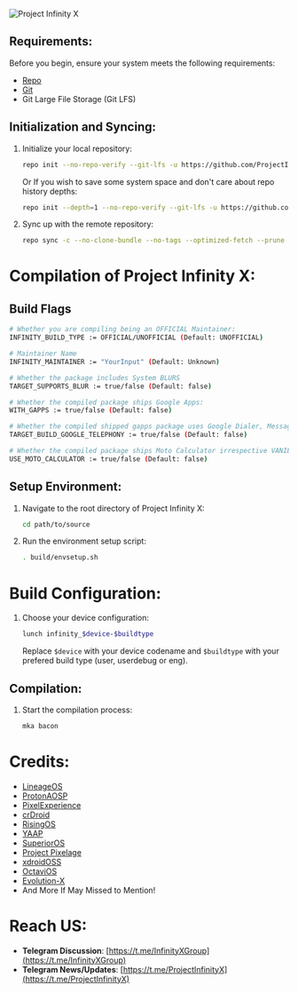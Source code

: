 ![Project Infinity X](https://raw.githubusercontent.com/ProjectInfinity-X/.github/main/profile/Infinity.png)

## Requirements:
Before you begin, ensure your system meets the following requirements:
- [Repo](https://source.android.com/source/using-repo.html)
- [Git](https://source.android.com/source/version-control.html)
- Git Large File Storage (Git LFS)

## Initialization and Syncing:
1. Initialize your local repository:
    ```bash
    repo init --no-repo-verify --git-lfs -u https://github.com/ProjectInfinity-X/manifest -b 15 -g default,-mips,-darwin,-notdefault
    ```
   Or If you wish to save some system space and don't care about repo history depths:
    ```bash
    repo init --depth=1 --no-repo-verify --git-lfs -u https://github.com/ProjectInfinity-X/manifest -b 15 -g default,-mips,-darwin,-notdefault
    ```
2. Sync up with the remote repository:
    ```bash
    repo sync -c --no-clone-bundle --no-tags --optimized-fetch --prune --force-sync -j$(nproc --all)
    ```

# Compilation of Project Infinity X:

Build Flags
---------------
```bash
# Whether you are compiling being an OFFICIAL Maintainer:
INFINITY_BUILD_TYPE := OFFICIAL/UNOFFICIAL (Default: UNOFFICIAL)

# Maintainer Name
INFINITY_MAINTAINER := "YourInput" (Default: Unknown)

# Whether the package includes System BLURS
TARGET_SUPPORTS_BLUR := true/false (Default: false)

# Whether the compiled package ships Google Apps:
WITH_GAPPS := true/false (Default: false)

# Whether the compiled shipped gapps package uses Google Dialer, Messaging, Contacts:
TARGET_BUILD_GOOGLE_TELEPHONY := true/false (Default: false)

# Whether the compiled package ships Moto Calculator irrespective VANILLA or GAPPS:
USE_MOTO_CALCULATOR := true/false (Default: false)
```
## Setup Environment:
1. Navigate to the root directory of Project Infinity X:
    ```bash
    cd path/to/source
    ```
2. Run the environment setup script:
    ```bash
    . build/envsetup.sh
    ```
# Build Configuration:
1. Choose your device configuration:
    ```bash
    lunch infinity_$device-$buildtype
    ```
    Replace `$device` with your device codename and `$buildtype` with your prefered build type (user, userdebug or eng).

## Compilation:
1. Start the compilation process:
    ```bash
    mka bacon
    ```

# Credits:
- [LineageOS](https://github.com/LineageOS)
- [ProtonAOSP](https://github.com/ProtonAOSP)
- [PixelExperience](https://github.com/PixelExperience)
- [crDroid](https://github.com/crdroidandroid)
- [RisingOS](https://github.com/RisingTechOSS)
- [YAAP](https://github.com/yaap)
- [SuperiorOS](https://github.com/SuperiorOS)
- [Project Pixelage](https://github.com/ProjectPixelage)
- [xdroidOSS](https://github.com/xdroid-oss)
- [OctaviOS](https://github.com/Octavi-OS)
- [Evolution-X](https://github.com/Evolution-X)
- And More If May Missed to Mention!

# Reach US:
- **Telegram Discussion**: [https://t.me/InfinityXGroup](https://t.me/InfinityXGroup)
- **Telegram News/Updates**: [https://t.me/ProjectInfinityX](https://t.me/ProjectInfinityX)
